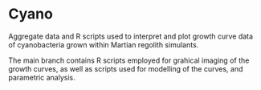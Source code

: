 # Cyano
Aggregate data and R scripts used to interpret and plot growth curve data of cyanobacteria grown within Martian regolith simulants.

The main branch contains R scripts employed for grahical imaging of the growth curves, as well as scripts used for modelling of the curves, and parametric analysis.
